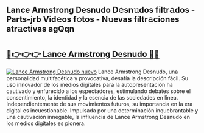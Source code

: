 ## Lance Armstrong Desnudo D𝚎sn𝚞dos filtr𝚊dos - Parts-jrb Vid𝚎os f𝚘tos - N𝚞evas filtr𝚊ciones atr𝚊ctivas agQqn

# <h2><a href="http://mb53egd.tromn.icu/?c=Lance+Armstrong+Desnudo">🔗👉👉👉 Lance Armstrong Desnudo 🔗🔗</a></h2>

[![Lance Armstrong Desnudo nuevo](https://i.imgur.com/pEAQMta.gif)](http://mb53egd.tromn.icu/?c=Lance+Armstrong+Desnudo)
Lance Armstrong Desnudo, una personalidad multifacética y provocativa, desafía la descripción fácil. Su uso innovador de los medios digitales para la autopresentación ha cautivado y enfurecido a los espectadores, estimulando debates sobre el consentimiento, la identidad y la esencia de las sociedades en línea. Independientemente de sus movimientos futuros, su importancia en la era digital es incuestionable. Impulsada por una determinación inquebrantable y una cautivación innegable, la influencia de Lance Armstrong Desnudo en los medios digitales es pionera.
